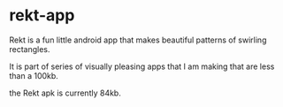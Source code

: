 rekt-app
========

Rekt is a fun little android app that makes beautiful patterns of swirling rectangles. 

It is part of series of visually pleasing apps that I am making that are less than a 100kb.

the Rekt apk is currently 84kb.
